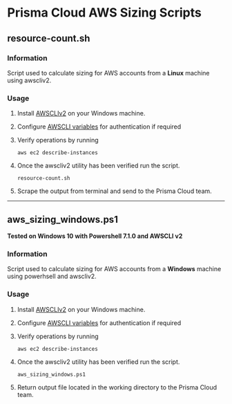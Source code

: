 # Prisma Cloud AWS Sizing Scripts

## resource-count.sh ##

### Information

Script used to calculate sizing for AWS accounts from a __Linux__ machine using awscliv2.

### Usage

1. Install [AWSCLIv2](https://docs.aws.amazon.com/cli/latest/userguide/install-cliv2-linux.html) on your Windows machine.
2. Configure [AWSCLI variables](https://docs.aws.amazon.com/cli/latest/userguide/cli-configure-envvars.html) for authentication if required
3. Verify operations by running 
   
   ```aws ec2 describe-instances```

4. Once the awscliv2 utility has been verified run the script.

    ```resource-count.sh```

5. Scrape the output from terminal and send to the Prisma Cloud team.

----
## aws_sizing_windows.ps1 ##

__Tested on Windows 10 with Powershell 7.1.0 and AWSCLI v2__

### Information

Script used to calculate sizing for AWS accounts from a __Windows__ machine using powerhsell and awscliv2.

### Usage

1. Install [AWSCLIv2](https://docs.aws.amazon.com/cli/latest/userguide/install-cliv2-windows.html) on your Windows machine.
2. Configure [AWSCLI variables](https://docs.aws.amazon.com/cli/latest/userguide/cli-configure-envvars.html) for authentication if required
3. Verify operations by running 
   
   ```aws ec2 describe-instances```

4. Once the awscliv2 utility has been verified run the script.

    ```aws_sizing_windows.ps1```

5. Return output file located in the working directory to the Prisma Cloud team.